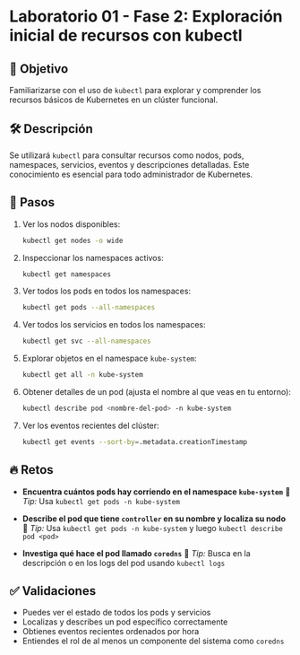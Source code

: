 # Laboratorio 01 - Fase 2: Exploración inicial de recursos con kubectl

## 🎯 Objetivo

Familiarizarse con el uso de `kubectl` para explorar y comprender los recursos básicos de Kubernetes en un clúster funcional.

## 🛠️ Descripción

Se utilizará `kubectl` para consultar recursos como nodos, pods, namespaces, servicios, eventos y descripciones detalladas. Este conocimiento es esencial para todo administrador de Kubernetes.

## 🔧 Pasos

1. Ver los nodos disponibles:

   ```bash
   kubectl get nodes -o wide
   ```

2. Inspeccionar los namespaces activos:

   ```bash
   kubectl get namespaces
   ```

3. Ver todos los pods en todos los namespaces:

   ```bash
   kubectl get pods --all-namespaces
   ```

4. Ver todos los servicios en todos los namespaces:

   ```bash
   kubectl get svc --all-namespaces
   ```

5. Explorar objetos en el namespace `kube-system`:

   ```bash
   kubectl get all -n kube-system
   ```

6. Obtener detalles de un pod (ajusta el nombre al que veas en tu entorno):

   ```bash
   kubectl describe pod <nombre-del-pod> -n kube-system
   ```

7. Ver los eventos recientes del clúster:

   ```bash
   kubectl get events --sort-by=.metadata.creationTimestamp
   ```

## 🔥 Retos

* **Encuentra cuántos pods hay corriendo en el namespace `kube-system`**
  🔧 *Tip:* Usa `kubectl get pods -n kube-system`

* **Describe el pod que tiene `controller` en su nombre y localiza su nodo**
  🔧 *Tip:* Usa `kubectl get pods -n kube-system` y luego `kubectl describe pod <pod>`

* **Investiga qué hace el pod llamado `coredns`**
  🔧 *Tip:* Busca en la descripción o en los logs del pod usando `kubectl logs`

## ✅ Validaciones

* Puedes ver el estado de todos los pods y servicios
* Localizas y describes un pod específico correctamente
* Obtienes eventos recientes ordenados por hora
* Entiendes el rol de al menos un componente del sistema como `coredns`
